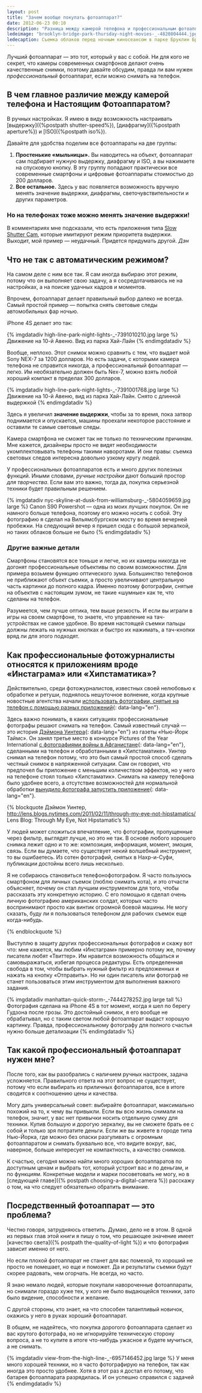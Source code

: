 ```yaml
---
layout: post
title: "Зачем вообще покупать фотоаппарат?"
date: 2012-06-23 00:10
description: "Разница между камерой телефона и профессиональным фотоаппаратом"
ledeimage: "brooklyn-bridge-park-thursday-night-movies-_-4820804444.jpg"
ledecaption: Съемка облаков перед ночным киносеансом в парке Бруклин Бридж
---
```


Лучший фотоаппарат — это тот, который у вас с собой. Ни для кого не секрет, что камеры современных смартфонов делают очень качественные снимки, поэтому давайте обсудим, правда ли вам нужен *профессиональный* фотоаппарат, если можно снимать на телефон.

## В чем главное различие между камерой телефона и Настоящим Фотоаппаратом?

В ручных настройках. Я имею в виду возможность настраивать [выдержку]({%postpath shutter-speed%}), [диафрагму]({%postpath aperture%}) и [ISO]({%postpath iso%}).

Давайте для удобства поделим все фотоаппараты на две группы:

1. **Простенькие «мыльницы».** Вы наводитесь на объект, фотоаппарат сам подбирает нужную выдержку, диафрагму и ISO, а вы нажимаете на спусковую кнопку. В эту группу попадают практически все современные смартфоны и цифровые фотоаппараты стоимостью до 200 долларов.
2. **Все остальное.** Здесь у вас появляется возможность вручную менять значение выдержки, диафрагмы, светочувствительности и других параметров.

<div class="alert">
    <h3>Но на телефонах тоже можно менять значение выдержки!</h3>
    <p>В комментариях мне подсказали, что есть приложения типа <a href="http://itunes.apple.com/us/app/slow-shutter-cam/id357404131?mt=8">Slow Shutter Cam</a>, которые имитируют режим приоритета выдержки. Выходит, мой пример — неудачный. Придется придумать другой. <em>Дэн</em></p>
</div>

## Что не так с автоматическим режимом?

На самом деле с ним все так. Я сам иногда выбираю этот режим, потому что он выполняет свою задачу, а я сосредотачиваюсь не на настройках, а на поиске удачных кадров и моментов.

Впрочем, фотоаппарат делает правильный выбор далеко не всегда. Самый простой пример — попытка снять световые следы автомобильных фар ночью.

iPhone 4S делает это так:

{% imgdatadiv high-line-park-night-lights-_-7391010210.jpg large %}
	Движение на 10-й Авеню. Вид из парка Хай-Лайн
{% endimgdatadiv %}

Вообще, неплохо. Этот снимок можно сравнить с тем, что выдает мой Sony NEX-7 за 1200 долларов. Но есть задачи, с которыми камера телефона не справится никогда, а профессиональный фотоаппарат — легко. Им необязательно должен быть Nex-7, можно взять любой хороший компакт в пределах 300 долларов.

{% imgdatadiv high-line-park-night-lights-_-7391001768.jpg large %}
	Движение на 10-й Авеню, вид из парка Хай-Лайн. Снято с длинной выдержкой
{% endimgdatadiv %}

Здесь я увеличил **значение выдержки**, чтобы за то время, пока затвор поднимается и опускается, машины проехали некоторое расстояние и оставили те самые световые следы.

Камера смартфона не сможет так не только по техническим причинам. Мне кажется, дизайнеры просто не видят необходимости укомплектовывать телефоны такими наворотами. И они правы: съемка световых следов интересна довольно узкому кругу людей.

У профессиональных фотоаппаратов есть и много других полезных функций. Иными словами, *ручные настройки* дают больший простор *для творчества*. Если вам это важно, тогда да, покупка серьезной техники будет правильным решением.

{% imgdatadiv nyc-skyline-at-dusk-from-williamsburg-_-5804059659.jpg large %}
	Canon S90 Powershot — одна из моих лучших покупок. Он не намного больше телефона, поэтому его можно носить с собой. Эту фотографию я сделал на Вильямсбургском мосту во время вечерней пробежки. На следующий вечер я пришел сюда с большой зеркалкой, но таких облаков больше не было
{% endimgdatadiv %}

### Другие важные детали

Смартфоны становятся все тоньше и легче, но их камеры никогда не догонят профессиональные объективы по своим возможностям. Для примера возьмем функцию оптического зума. Большинство телефонов не приближают объект съемки, а просто увеличивают центральную часть картинки до полного кадра. Именно поэтому фотографии, снятые на объектив с настоящим зумом, не такие «шумные» как те, что сделаны на телефон.

Разумеется, чем лучше оптика, тем выше резкость. И если вы играли в игры на своем смартфоне, то знаете, что управление на тач-устройствах не самое удобное. Во время настоящей съемки пальцы должны лежать на нужных кнопках и быстро их нажимать, а тач-кнопки вряд ли для этого подходят.

## Как профессиональные фотожурналисты относятся к приложениям вроде «Инстаграма» или «Хипстаматика»?

Действительно, среди фотожурналистов, известных своей нелюбовью к обработке и ретуши, поднялось нешуточное волнение, когда крупные новостные агентства начали [использовать фотографии, снятые на телефон с помощью разных приложений](http://www.poynter.org/latest-news/media-lab/social-media/169521/what-journalists-should-know-about-instagram-bought-by-facebook/ "На английском языке"){: data-lang="en"}.

Здесь важно понимать, в каких ситуациях профессиональные фотографы решают снимать на телефон. Самый известный случай — это история [Дэймона Уинтера](http://lens.blogs.nytimes.com/2011/02/11/through-my-eye-not-hipstamatics/ "На английском языке"){: data-lang="en"} из газеты «Нью-Йорк Таймс». Он занял третье место в конкурсе Pictures of the Year International [с фотографиями войны в Афганистане](http://www.poyi.org/68/17/third_01.php "На английском языке"){: data-lang="en"}, сделанными на телефон и обработанными в «Хипстаматике». Уинтер снимал на телефон потому, что это был самый простой способ сделать честный снимок в напряженной ситуации. Сам он говорил, что предпочел бы приложение с меньшим количеством эффектов, но у него на телефоне стоял только «Хипстаматик». Снимать на камеру телефона было удобнее всего, а отсутствие возможностей для нормальной обработки [вынудило фотографа запустить приложение](http://lens.blogs.nytimes.com/2011/02/11/through-my-eye-not-hipstamatics/ "На английском языке"){: data-lang="en"}.

{% blockquote Дэймон Уинтер, http://lens.blogs.nytimes.com/2011/02/11/through-my-eye-not-hipstamatics/ Lens Blog: Through My Eye, Not Hipstamatic’s %}

У людей может сложиться впечатление, что фотографии, пропущенные через фильтр, выглядят лучше, но это не так. В основе любого хорошего снимка лежит одно и то же: композиция, информация, момент, эмоция, связь. Если вы думаете, что существует некий волшебный инструмент, то вы ошибаетесь. Из сотен фотографий, снятых в Нахр-и-Суфи, публикации достойны всего лишь несколько.

Я не собираюсь становиться телефонофотографом. Я часто пользуюсь смартфоном для личных съемок (люблю снимать кота), и это отчасти объясняет, почему он стал лучшим инструментом для того, чтобы рассказать эту конкретную историю. С его помощью я сделал очень личную фотографию американских солдат, которых часто воспринимают просто как винтик огромной боевой машины. Не могу сказать, буду ли я пользоваться телефоном для рабочих съемок еще когда-нибудь.

{% endblockquote %}

Выступлю в защиту других профессиональных фотографов и скажу вот что: мне кажется, мы любим «Инстаграм» примерно потому же, почему писатели любят «Твиттер». Им нравится возможность общаться и самовыражаться, избегая процесса редактуры. Есть определенная свобода в том, чтобы выбрать нужный фильтр из предложенных и нажать на кнопку «Отправить». Но ни один писатель или фотограф не станет пользоваться этим инструментом для выполнения важного задания.

{% imgdatadiv manhattan-quick-storm-_-7444278252.jpg large tall %}
	Фотография сделана на iPhone 4S в тот момент, когда я шел по берегу Гудзона после грозы. Это достойный снимок, я его вообще не обрабатывал, но с таким светом любой фотоаппарат выдаст хорошую картинку. Правда, профессиональному фотографу для полного счастья нужно больше детализации
{% endimgdatadiv %}

## Так какой профессиональный фотоаппарат нужен мне?

После того, как вы разобрались с наличием ручных настроек, задача усложняется. Правильного ответа на этот вопрос не существует, потому что если выбирать из приличных фотоаппаратов, все в итоге сводится к соотношению цены и качества.

Могу дать универсальный совет: выбирайте фотоаппарат, максимально похожий на то, к чему вы привыкли. Если вы всю жизнь снимали на телефон, значит, у вас нет привычки носить отдельную сумку для техники. Купив большую и дорогую зеркалку, вы не сможете брать ее с собой и только зря потратите деньги. Если же вы живете в городе типа Нью-Йорка, где можно без опаски разгуливать с огромным фотоаппаратом и снимать буквально все, что видите вокруг, вас, наверное, больше интересует не компактность, а качество снимков.

К счастью, сегодня можно найти много хороших фотоаппаратов по доступным ценам и выбрать тот, который устроит вас и по деньгам, и по функциям. Конкретные модели и марки посоветовать не могу, но в [следующей главе]({% postpath choosing-a-digital-camera %}) расскажу о том, на что следует обязательно обратить внимание.

## Посредственный фотоаппарат — это проблема?

Честно говоря, затрудняюсь ответить. Думаю, дело не в этом. В одной из первых глав этой книги я пишу о том, что решающее значение имеет [качество света]({% postpath the-quality-of-light %}) и что фотография зависит именно от него.

Но если плохой фотоаппарат не станет для вас помехой, то хороший не просто не помешает, но еще и поможет. Да и результаты съемки будут скорее радовать, чем огорчать. Не всегда, но часто.

Я знаю немало людей, которые покупали навороченные фотоаппараты, но снимали гораздо хуже тех, у кого не было выдающейся техники, зато было видение, способности и желание.

С другой стороны, кто знает, на что способен талантливый новичок, окажись у него в руках хороший фотоаппарат.

В общем, не надейтесь, что покупка дорогого фотоаппарата сделает из вас крутого фотографа, но не игнорируйте техническую сторону вопроса, а не то купите в итоге что-нибудь ужасное и будете мучиться, а не снимать.

{% imgdatadiv view-from-the-high-line-_-6957146452.jpg large %}
	У меня много хорошей техники, но я часто фотографирую на телефон, так как иногда это просто удобнее. Хотя в этот раз я достал его потому, что батарея фотоаппарата разрядилась. И он успешно справился с задачей
{% endimgdatadiv %}
